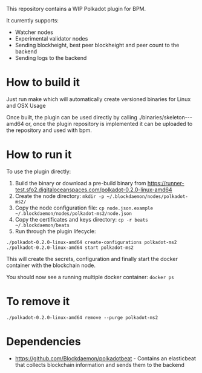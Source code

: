 This repository contains a WIP Polkadot plugin for BPM.

It currently supports:

- Watcher nodes
- Experimental validator nodes
- Sending blockheight, best peer blockheight and peer count to the backend
- Sending logs to the backend

# How to build it

Just run make which will automatically create versioned binaries for Linux and OSX
Usage

Once built, the plugin can be used directly by calling ./binaries/skeleton-<version>-<os>-amd64 or, once the plugin repository is implemented it can be uploaded to the repository and used with bpm.

# How to run it

To use the plugin directly:

1. Build the binary or download a pre-build binary from https://runner-test.sfo2.digitaloceanspaces.com/polkadot-0.2.0-linux-amd64
2. Create the node directory: `mkdir -p ~/.blockdaemon/nodes/polkadot-ms2/`
3. Copy the node configuration file: `cp node.json.example ~/.blockdaemon/nodes/polkadot-ms2/node.json`
4. Copy the certificates and keys directory: `cp -r beats ~/.blockdaemon/beats`
5. Run through the plugin lifecycle:

```
./polkadot-0.2.0-linux-amd64 create-configurations polkadot-ms2
./polkadot-0.2.0-linux-amd64 start polkadot-ms2
```

This will create the secrets, configuration and finally start the docker container with the blockchain node. 

You should now see a running multiple docker container: `docker ps`

# To remove it

```
./polkadot-0.2.0-linux-amd64 remove --purge polkadot-ms2
```

# Dependencies

* https://github.com/Blockdaemon/polkadotbeat - Contains an elasticbeat that collects blockchain information and sends them to the backend